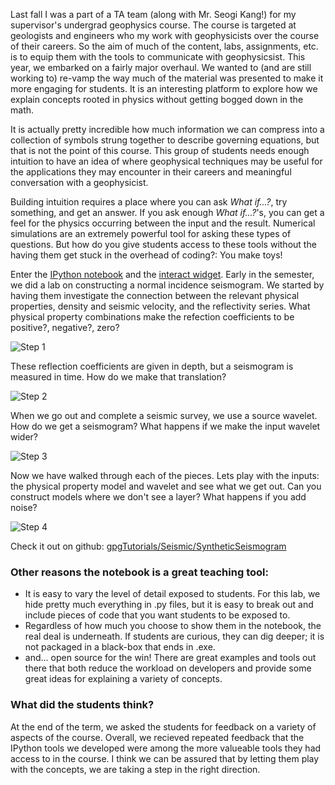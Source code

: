 Last fall I was a part of a TA team (along with Mr. Seogi Kang!) for my supervisor's undergrad geophysics course.
The course is targeted at geologists and engineers who my work with geophysicists over the course of their careers.
So the aim of much of the content, labs, assignments, etc. is to equip them with the tools to communicate with geophysicsist.
This year, we embarked on a fairly major overhaul. We wanted to (and are still working to) re-vamp the way much of the material was presented to make it more engaging for students.
It is an interesting platform to explore how we explain concepts rooted in physics without getting bogged down in the math.

It is actually pretty incredible how much information we can compress into a collection of symbols strung together to describe governing equations, but that is not the point of this course.
This group of students needs enough intuition to have an idea of where geophysical techniques may be useful for the applications they may encounter in their careers and meaningful conversation with a geophysicist.

Building intuition requires a place where you can ask *What if...?*, try something, and get an answer.
If you ask enough *What if...?*'s, you can get a feel for the physics occurring between the input and the result.
Numerical simulations are an extremely powerful tool for asking these types of questions.
But how do you give students access to these tools without the having them get stuck in the overhead of coding?: You make toys!

Enter the [IPython notebook](http://ipython.org/notebook.html) and the [interact widget](http://nbviewer.ipython.org/github/adrn/ipython/blob/master/examples/Interactive%20Widgets/Index.ipynb).
Early in the semester, we did a lab on constructing a normal incidence seismogram.
We started by having them investigate the connection between the relevant physical properties, density and seismic velocity, and the reflectivity series.
What physical property combinations make the refection coefficients to be positive?, negative?, zero?

![Step 1](/img/ipython-in-teaching/IPython-Seismic-Step1.png)

These reflection coefficients are given in depth, but a seismogram is measured in time. How do we make that translation?

![Step 2](/img/ipython-in-teaching/IPython-Seismic-Step2.png)

When we go out and complete a seismic survey, we use a source wavelet. How do we get a seismogram? What happens if we make the input wavelet wider?

![Step 3](/img/ipython-in-teaching/IPython-Seismic-Step3.png)

Now we have walked through each of the pieces. Lets play with the inputs: the physical property model and wavelet and see what we get out. Can you construct models where we don't see a layer? What happens if you add noise?

![Step 4](/img/ipython-in-teaching/IPython-Seismic-Step4.png)

Check it out on github: [gpgTutorials/Seismic/SyntheticSeismogram](https://github.com/ubcgif/gpgTutorials/tree/master/Seismic/SyntheticSeismogram)


### Other reasons the notebook is a great teaching tool:

- It is easy to vary the level of detail exposed to students. For this lab, we hide pretty much everything in .py files, but it is easy to break out and include pieces of code that you want students to be exposed to.
- Regardless of how much you choose to show them in the notebook, the real deal is underneath. If students are curious, they can dig deeper; it is not packaged in a black-box that ends in .exe.
- and... open source for the win! There are great examples and tools out there that both reduce the workload on developers and provide some great ideas for explaining a variety of concepts.  


### What did the students think?

At the end of the term, we asked the students for feedback on a variety of aspects of the course. Overall, we recieved repeated feedback that the IPython tools we developed were among the more valueable tools they had access to in the course. I think we can be assured that by letting them play with the concepts, we are taking a step in the right direction. 
